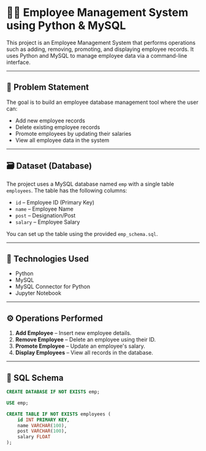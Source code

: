 # 👨‍💼 Employee Management System using Python & MySQL

This project is an Employee Management System that performs operations such as adding, removing, promoting, and displaying employee records. It uses Python and MySQL to manage employee data via a command-line interface.

---

## 📌 Problem Statement

The goal is to build an employee database management tool where the user can:

- Add new employee records
- Delete existing employee records
- Promote employees by updating their salaries
- View all employee data in the system

---

## 🗃️ Dataset (Database)

The project uses a MySQL database named `emp` with a single table `employees`. The table has the following columns:

- `id` – Employee ID (Primary Key)
- `name` – Employee Name
- `post` – Designation/Post
- `salary` – Employee Salary

You can set up the table using the provided `emp_schema.sql`.

---

## 🔧 Technologies Used

- Python
- MySQL
- MySQL Connector for Python
- Jupyter Notebook

---

## ⚙️ Operations Performed

1. **Add Employee** – Insert new employee details.
2. **Remove Employee** – Delete an employee using their ID.
3. **Promote Employee** – Update an employee's salary.
4. **Display Employees** – View all records in the database.

---

## 📝 SQL Schema

```sql
CREATE DATABASE IF NOT EXISTS emp;

USE emp;

CREATE TABLE IF NOT EXISTS employees (
    id INT PRIMARY KEY,
    name VARCHAR(100),
    post VARCHAR(100),
    salary FLOAT
);
